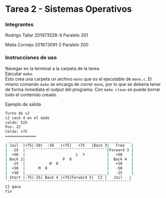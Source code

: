 # Tarea 2 - Sistemas Operativos

### Integrantes

Rodrigo Tallar
201973528-4
Paralelo 201

Matia Cornejo
201873091-2
Paralelo 200

### Instrucciones de uso

Navegar en la terminal a la carpeta de la tarea.  
Ejecutar `make`.  
Esto crea una carpeta un archivo `mono` que es el ejecutable de `mono.c`.
El mismo comando `make` se encarga de correr `mono`, por lo que se deberia tener de forma inmediata el output del programa.
Con `make clean` se puede borrar todo el contenido creado.

Ejemplo de salida

```bash
Turno de c2
c2 sacó 4 en el dado
saldo: 525
Pos: 22
Celda: +75
==============
 ________________________________________________________
| Jail  |+75|-50|  -50   |+75|   +75   |Back 3|   Free   |
|  -25  |¯¯¯¯¯¯¯¯¯¯¯¯¯¯¯¯¯¯¯¯¯¯¯¯¯¯¯¯¯¯¯¯¯¯¯¯¯|Forward 3 |
|  +50  |                       L  Y          |   +50    |
| Back 2|                 P  O                |  Back 4  |
|  -25  |           N  O                      |   +50    |
|  +50  |      M  O                           |   -50    |
|  +50  |_____________________________________|   -25    |
| Start |-75|-25| Back 4 |+75|Forward 5|  C2 |   Jail   |
 ¯¯¯¯¯¯¯¯¯¯¯¯¯¯¯¯¯¯¯¯¯¯¯¯¯¯¯¯¯¯¯¯¯¯¯¯¯¯¯¯¯¯¯¯¯¯¯¯¯¯¯¯¯¯¯¯
C2 gana
fin

```
